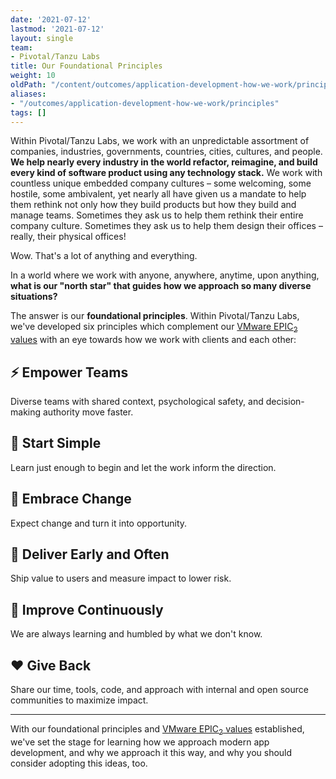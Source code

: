 ```yaml
---
date: '2021-07-12'
lastmod: '2021-07-12'
layout: single
team:
- Pivotal/Tanzu Labs
title: Our Foundational Principles
weight: 10
oldPath: "/content/outcomes/application-development-how-we-work/principles.md"
aliases:
- "/outcomes/application-development-how-we-work/principles"
tags: []
---
```


Within Pivotal/Tanzu Labs, we work with an unpredictable assortment of companies, industries, governments, countries, cities, cultures, and people. **We help nearly every industry in the world refactor, reimagine, and build every kind of software product using any technology stack.** We work with countless unique embedded company cultures – some welcoming, some hostile, some ambivalent, yet nearly all have given us a mandate to help them rethink not only how they build products but how they build and manage teams. Sometimes they ask us to help them rethink their entire company culture. Sometimes they ask us to help them design their offices – really, their physical offices!

Wow. That's a lot of anything and everything.

In a world where we work with anyone, anywhere, anytime, upon anything, **what is our "north star" that guides how we approach so many diverse situations?**

The answer is our **foundational principles**. Within Pivotal/Tanzu Labs, we've developed six principles which complement our [VMware EPIC<sub>2</sub> values](https://news.vmware.com/company/vmwares-culture-built-epic2-values) with an eye towards how we work with clients and each other:

## ⚡️ Empower Teams
Diverse teams with shared context, psychological safety, and decision-making authority move faster.

## 🌱 Start Simple
Learn just enough to begin and let the work inform the direction.

## 🦋 Embrace Change
Expect change and turn it into opportunity.

## 🚀 Deliver Early and Often
Ship value to users and measure impact to lower risk.

## 🔬 Improve Continuously
We are always learning and humbled by what we don't know.

## ❤️ Give Back
Share our time, tools, code, and approach with internal and open source communities to maximize impact.

---

With our foundational principles and [VMware EPIC<sub>2</sub> values](https://news.vmware.com/company/vmwares-culture-built-epic2-values) established, we've set the stage for learning how we approach modern app development, and why we approach it this way, and why you should consider adopting this ideas, too.